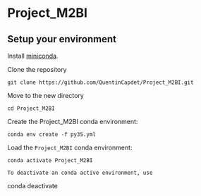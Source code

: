 # Project_M2BI


## Setup your environment

Install [miniconda](https://docs.conda.io/en/latest/miniconda.html).

Clone the repository

```
git clone https://github.com/QuentinCapdet/Project_M2BI.git
```

Move to the new directory

```
cd Project_M2BI
```

Create the Project_M2BI conda environment:

```
conda env create -f py35.yml
```

Load the `Project_M2BI` conda environment:
```
conda activate Project_M2BI

To deactivate an conda active environment, use

```
conda deactivate
```
